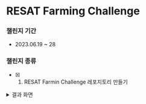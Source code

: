 # RESAT Farming Challenge

### 챌린지 기간
- 2023.06.19 ~ 28

### 챌린지 종류
- [x] 1. RESAT Farmin Challenge 레포지토리 만들기

<details>
  <summary>결과 화면</summary>
</details>
